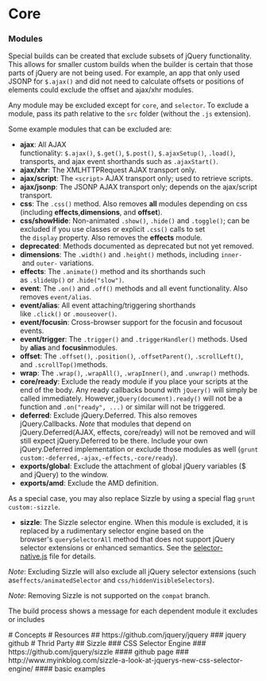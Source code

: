 # Core
<h3>Modules</h3><p>Special builds can be created that exclude subsets of jQuery functionality. This allows for smaller custom builds when the builder is certain that those parts of jQuery are not being used. For example, an app that only used JSONP for&#xA0;<code>$.ajax()</code>&#xA0;and did not need to calculate offsets or positions of elements could exclude the offset and ajax/xhr modules.</p><p>Any module may be excluded except for&#xA0;<code>core</code>, and&#xA0;<code>selector</code>. To exclude a module, pass its path relative to the&#xA0;<code>src</code>&#xA0;folder (without the&#xA0;<code>.js</code>&#xA0;extension).</p><p>Some example modules that can be excluded are:</p><ul><li><strong>ajax</strong>: All AJAX functionality:&#xA0;<code>$.ajax()</code>,&#xA0;<code>$.get()</code>,&#xA0;<code>$.post()</code>,&#xA0;<code>$.ajaxSetup()</code>,&#xA0;<code>.load()</code>, transports, and ajax event shorthands such as&#xA0;<code>.ajaxStart()</code>.</li><li><strong>ajax/xhr</strong>: The XMLHTTPRequest AJAX transport only.</li><li><strong>ajax/script</strong>: The&#xA0;<code>&lt;script&gt;</code>&#xA0;AJAX transport only; used to retrieve scripts.</li><li><strong>ajax/jsonp</strong>: The JSONP AJAX transport only; depends on the ajax/script transport.</li><li><strong>css</strong>: The&#xA0;<code>.css()</code>&#xA0;method. Also removes&#xA0;<strong>all</strong>&#xA0;modules depending on css (including&#xA0;<strong>effects</strong>,<strong>dimensions</strong>, and&#xA0;<strong>offset</strong>).</li><li><strong>css/showHide</strong>: Non-animated&#xA0;<code>.show()</code>,&#xA0;<code>.hide()</code>&#xA0;and&#xA0;<code>.toggle()</code>; can be excluded if you use classes or explicit&#xA0;<code>.css()</code>&#xA0;calls to set the&#xA0;<code>display</code>&#xA0;property. Also removes the&#xA0;<strong>effects</strong>&#xA0;module.</li><li><strong>deprecated</strong>: Methods documented as deprecated but not yet removed.</li><li><strong>dimensions</strong>: The&#xA0;<code>.width()</code>&#xA0;and&#xA0;<code>.height()</code>&#xA0;methods, including&#xA0;<code>inner-</code>&#xA0;and&#xA0;<code>outer-</code>&#xA0;variations.</li><li><strong>effects</strong>: The&#xA0;<code>.animate()</code>&#xA0;method and its shorthands such as&#xA0;<code>.slideUp()</code>&#xA0;or&#xA0;<code>.hide(&quot;slow&quot;)</code>.</li><li><strong>event</strong>: The&#xA0;<code>.on()</code>&#xA0;and&#xA0;<code>.off()</code>&#xA0;methods and all event functionality. Also removes&#xA0;<code>event/alias</code>.</li><li><strong>event/alias</strong>: All event attaching/triggering shorthands like&#xA0;<code>.click()</code>&#xA0;or&#xA0;<code>.mouseover()</code>.</li><li><strong>event/focusin</strong>: Cross-browser support for the focusin and focusout events.</li><li><strong>event/trigger</strong>: The&#xA0;<code>.trigger()</code>&#xA0;and&#xA0;<code>.triggerHandler()</code>&#xA0;methods. Used by&#xA0;<strong>alias</strong>&#xA0;and&#xA0;<strong>focusin</strong>modules.</li><li><strong>offset</strong>: The&#xA0;<code>.offset()</code>,&#xA0;<code>.position()</code>,&#xA0;<code>.offsetParent()</code>,&#xA0;<code>.scrollLeft()</code>, and&#xA0;<code>.scrollTop()</code>methods.</li><li><strong>wrap</strong>: The&#xA0;<code>.wrap()</code>,&#xA0;<code>.wrapAll()</code>,&#xA0;<code>.wrapInner()</code>, and&#xA0;<code>.unwrap()</code>&#xA0;methods.</li><li><strong>core/ready</strong>: Exclude the ready module if you place your scripts at the end of the body. Any ready callbacks bound with&#xA0;<code>jQuery()</code>&#xA0;will simply be called immediately. However,<code>jQuery(document).ready()</code>&#xA0;will not be a function and&#xA0;<code>.on(&quot;ready&quot;, ...)</code>&#xA0;or similar will not be triggered.</li><li><strong>deferred</strong>: Exclude jQuery.Deferred. This also removes jQuery.Callbacks.&#xA0;<em>Note</em>&#xA0;that modules that depend on jQuery.Deferred(AJAX, effects, core/ready) will not be removed and will still expect jQuery.Deferred to be there. Include your own jQuery.Deferred implementation or exclude those modules as well (<code>grunt custom:-deferred,-ajax,-effects,-core/ready</code>).</li><li><strong>exports/global</strong>: Exclude the attachment of global jQuery variables ($ and jQuery) to the window.</li><li><strong>exports/amd</strong>: Exclude the AMD definition.</li></ul><p>As a special case, you may also replace Sizzle by using a special flag&#xA0;<code>grunt custom:-sizzle</code>.</p><ul><li><strong>sizzle</strong>: The Sizzle selector engine. When this module is excluded, it is replaced by a rudimentary selector engine based on the browser&apos;s&#xA0;<code>querySelectorAll</code>&#xA0;method that does not support jQuery selector extensions or enhanced semantics. See the&#xA0;<a href="https://github.com/jquery/jquery/blob/master/src/selector-native.js">selector-native.js</a>&#xA0;file for details.</li></ul><p><em>Note</em>: Excluding Sizzle will also exclude all jQuery selector extensions (such as<code>effects/animatedSelector</code>&#xA0;and&#xA0;<code>css/hiddenVisibleSelectors</code>).</p><p><em>Note</em>: Removing Sizzle is not supported on the&#xA0;<code>compat</code>&#xA0;branch.</p><p>The build process shows a message for each dependent module it excludes or includes</p>
# Concepts
# Resources
## https://github.com/jquery/jquery
### jquery github
# Thrid Party
## Sizzle
### CSS Selector Engine
### https://github.com/jquery/sizzle
#### github page
### http://www.myinkblog.com/sizzle-a-look-at-jquerys-new-css-selector-engine/
#### basic examples
